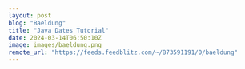 ```yaml
---
layout: post
blog: "Baeldung"
title: "Java Dates Tutorial"
date: 2024-03-14T06:50:10Z
image: images/baeldung.png
remote_url: "https://feeds.feedblitz.com/~/873591191/0/baeldung"
---
```

